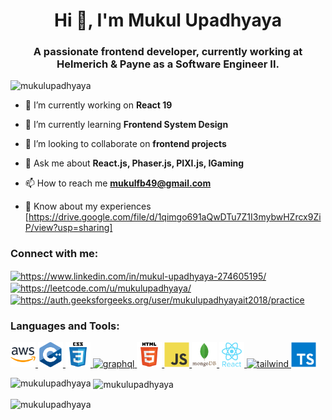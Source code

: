 <h1 align="center">Hi 👋, I'm Mukul Upadhyaya</h1>
<h3 align="center">A passionate frontend developer, currently working at Helmerich & Payne as a Software Engineer II.</h3>

<p align="left"> <img src="https://komarev.com/ghpvc/?username=mukulupadhyaya&label=Profile%20views&color=0e75b6&style=flat" alt="mukulupadhyaya" /> </p>

- 🔭 I’m currently working on **React 19**

- 🌱 I’m currently learning **Frontend System Design**

- 👯 I’m looking to collaborate on **frontend projects**

- 💬 Ask me about **React.js, Phaser.js, PIXI.js, IGaming**

- 📫 How to reach me **mukulfb49@gmail.com**

- 📄 Know about my experiences [https://drive.google.com/file/d/1qimgo691aQwDTu7Z1I3mybwHZrcx9ZiP/view?usp=sharing]

<h3 align="left">Connect with me:</h3>
<p align="left">
<a href="https://linkedin.com/in/https://www.linkedin.com/in/mukul-upadhyaya-274605195/" target="blank"><img align="center" src="https://raw.githubusercontent.com/rahuldkjain/github-profile-readme-generator/master/src/images/icons/Social/linked-in-alt.svg" alt="https://www.linkedin.com/in/mukul-upadhyaya-274605195/" height="30" width="40" /></a>
<a href="https://www.leetcode.com/https://leetcode.com/u/mukulupadhyaya/" target="blank"><img align="center" src="https://raw.githubusercontent.com/rahuldkjain/github-profile-readme-generator/master/src/images/icons/Social/leet-code.svg" alt="https://leetcode.com/u/mukulupadhyaya/" height="30" width="40" /></a>
<a href="https://auth.geeksforgeeks.org/user/https://auth.geeksforgeeks.org/user/mukulupadhyayait2018/practice" target="blank"><img align="center" src="https://raw.githubusercontent.com/rahuldkjain/github-profile-readme-generator/master/src/images/icons/Social/geeks-for-geeks.svg" alt="https://auth.geeksforgeeks.org/user/mukulupadhyayait2018/practice" height="30" width="40" /></a>
</p>

<h3 align="left">Languages and Tools:</h3>
<p align="left"> <a href="https://aws.amazon.com" target="_blank" rel="noreferrer"> <img src="https://raw.githubusercontent.com/devicons/devicon/master/icons/amazonwebservices/amazonwebservices-original-wordmark.svg" alt="aws" width="40" height="40"/> </a> <a href="https://www.w3schools.com/cpp/" target="_blank" rel="noreferrer"> <img src="https://raw.githubusercontent.com/devicons/devicon/master/icons/cplusplus/cplusplus-original.svg" alt="cplusplus" width="40" height="40"/> </a> <a href="https://www.w3schools.com/css/" target="_blank" rel="noreferrer"> <img src="https://raw.githubusercontent.com/devicons/devicon/master/icons/css3/css3-original-wordmark.svg" alt="css3" width="40" height="40"/> </a> <a href="https://graphql.org" target="_blank" rel="noreferrer"> <img src="https://www.vectorlogo.zone/logos/graphql/graphql-icon.svg" alt="graphql" width="40" height="40"/> </a> <a href="https://www.w3.org/html/" target="_blank" rel="noreferrer"> <img src="https://raw.githubusercontent.com/devicons/devicon/master/icons/html5/html5-original-wordmark.svg" alt="html5" width="40" height="40"/> </a> <a href="https://developer.mozilla.org/en-US/docs/Web/JavaScript" target="_blank" rel="noreferrer"> <img src="https://raw.githubusercontent.com/devicons/devicon/master/icons/javascript/javascript-original.svg" alt="javascript" width="40" height="40"/> </a> <a href="https://www.mongodb.com/" target="_blank" rel="noreferrer"> <img src="https://raw.githubusercontent.com/devicons/devicon/master/icons/mongodb/mongodb-original-wordmark.svg" alt="mongodb" width="40" height="40"/> </a> <a href="https://reactjs.org/" target="_blank" rel="noreferrer"> <img src="https://raw.githubusercontent.com/devicons/devicon/master/icons/react/react-original-wordmark.svg" alt="react" width="40" height="40"/> </a> <a href="https://tailwindcss.com/" target="_blank" rel="noreferrer"> <img src="https://www.vectorlogo.zone/logos/tailwindcss/tailwindcss-icon.svg" alt="tailwind" width="40" height="40"/> </a> <a href="https://www.typescriptlang.org/" target="_blank" rel="noreferrer"> <img src="https://raw.githubusercontent.com/devicons/devicon/master/icons/typescript/typescript-original.svg" alt="typescript" width="40" height="40"/> </a> </p>

<p><img align="left" src="https://github-readme-stats.vercel.app/api/top-langs?username=mukulupadhyaya&show_icons=true&locale=en&layout=compact" alt="mukulupadhyaya" /></p>

<p>&nbsp;<img align="center" src="https://github-readme-stats.vercel.app/api?username=mukulupadhyaya&show_icons=true&locale=en" alt="mukulupadhyaya" /></p>

<p><img align="center" src="https://github-readme-streak-stats.herokuapp.com/?user=mukulupadhyaya&" alt="mukulupadhyaya" /></p>
